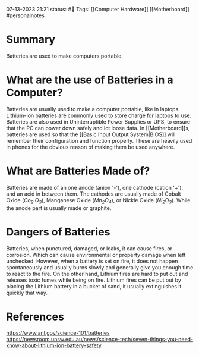 07-13-2023 21:21
status: #📄 
Tags: [[Computer Hardware]] [[Motherboard]] #personalnotes 

# Summary 
Batteries are used to make computers portable.

# What are the use of Batteries in a Computer?
Batteries are usually used to make a computer portable, like in laptops. Lithium-ion batteries are commonly used to store charge for laptops to use. Batteries are also used in Uninterruptible Power Supplies or UPS, to ensure that the PC can power down safely and lot loose data. In [[Motherboard]]s, batteries are used so that the [[Basic Input Output System|BIOS]] will remember their configuration and function properly. These are heavily used in phones for the obvious reason of making them be used anywhere.

# What are Batteries Made of?
Batteries are made of an one anode (anion '-'), one cathode (cation '+'), and an acid in between them. The cathodes are usually made of Cobalt Oxide (*Co<sub>2</sub> O<sub>3</sub>*), Manganese Oxide (*Mn<sub>2</sub>O<sub>4</sub>*), or Nickle Oxide (*Ni<sub>2</sub>O<sub>3</sub>*). While the anode part is usually made or graphite. 

# Dangers of Batteries
Batteries, when punctured, damaged, or leaks, it can cause fires, or corrosion. Which can cause environmental or property damage when left unchecked. However, when a battery is set on fire, it does not happen spontaneously and usually burns slowly and generally give you enough time to react to the fire. On the other hand, Lithium fires are hard to put out and releases toxic fumes while being on fire. Lithium fires can be put out by placing the Lithium battery in a bucket of sand, it usually extinguishes it quickly that way.

# References
https://www.anl.gov/science-101/batteries
https://newsroom.unsw.edu.au/news/science-tech/seven-things-you-need-know-about-lithium-ion-battery-safety